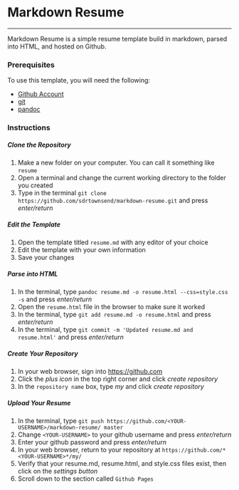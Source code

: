 # Markdown Resume #
******************************
Markdown Resume is a simple resume template build in markdown, parsed into HTML, and hosted on Github. 

### Prerequisites ###
To use this template, you will need the following:  
* [Github Account](https:github.com/)
* [git](https://git-scm.com/)
* [pandoc](https://pandoc.org/)


### Instructions ###

##### Clone the Repository #####
1. Make a new folder on your computer. You can call it something like ``` resume ```
2. Open a terminal and change the current working directory to the folder you created
3. Type in the terminal ``` git clone https://github.com/sdrtownsend/markdown-resume.git ``` and press *enter/return*

##### Edit the Template #####
1. Open the template titled ``` resume.md ``` with any editor of your choice
2. Edit the template with your own information
3. Save your changes

##### Parse into HTML #####
1. In the terminal, type ``` pandoc resume.md -o resume.html --css=style.css -s ``` and press *enter/return*
2. Open the ``` resume.html ``` file in the browser to make sure it worked
3. In the terminal, type ``` git add resume.md -o resume.html ``` and press *enter/return*
4. In the terminal, type ``` git commit -m 'Updated resume.md and resume.html' ``` and press *enter/return*

##### Create Your Repository #####
1. In your web browser, sign into https://github.com
2. Click the *plus icon* in the top right corner and click *create repository*
3. In the ``` repository name ``` box, type *my* and click *create repository*

##### Upload Your Resume #####
1. In the terminal, type ``` git push https://github.com/<YOUR-USERNAME>/markdown-resume/ master ```
2. Change ``` <YOUR-USERNAME> ``` to your github username and press *enter/return*
3. Enter your github password and press *enter/return*
4. In your web browser, return to your repository at ``` https://github.com/*<YOUR-USERNAME>*/my/ ```
5. Verify that your resume.md, resume.html, and style.css files exist, then click on the *settings button*
6. Scroll down to the section called ``` Github Pages ```
